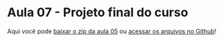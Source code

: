 # Aula 07 - Projeto final do curso

Aqui você pode [baixar o zip da aula 05](https://github.com/alura-cursos/Portifolio-HTML-e-CSS/archive/refs/heads/aula_5.zip) ou [acessar os arquivos no Github](https://github.com/alura-cursos/Portifolio-HTML-e-CSS/tree/aula_5)!